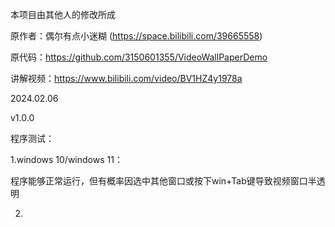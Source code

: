本项目由其他人的修改所成

原作者：偶尔有点小迷糊 (https://space.bilibili.com/39665558)

原代码：https://github.com/3150601355/VideoWallPaperDemo

讲解视频：https://www.bilibili.com/video/BV1HZ4y1978a

2024.02.06

v1.0.0

程序测试：

1.windows 10/windows 11：

程序能够正常运行，但有概率因选中其他窗口或按下win+Tab键导致视频窗口半透明

2.
